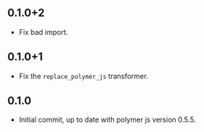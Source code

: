 ## 0.1.0+2
  * Fix bad import.

## 0.1.0+1
  * Fix the `replace_polymer_js` transformer.

## 0.1.0

  * Initial commit, up to date with polymer js version 0.5.5.
